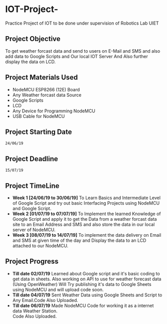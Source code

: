 # IOT-Project-
Practice Project of IOT to be done under supervision of Robotics Lab UIET


## Project Objective
To get weather forcast data and send to users on E-Mail and SMS and also add data to Google Scripts and Our local IOT Server And Also further display the data on LCD.
  
## Project Materials Used
- NodeMCU ESP8266 (12E) Board
- Any Weather forcast data Source
- Google Scripts
- LCD 
- Any Device for Programming NodeMCU
- USB Cable for NodeMCU


## Project Starting Date
    24/06/19
        
        
## Project Deadline
    15/07/19
    
    
## Project TimeLine
- **Week 1 [24/06/19 to 30/06/19]**
    To Learn Basics and Intermediate Level of Google Script and try out basic Interfacing Projects using NodeMCU and Google Script.  
- **Week 2 [01/07/19 to 07/07/19]** 
    To Implement the learned Knowledge of Google Script and apply it to get the Data from a weather forcast data site to an Email Address and SMS and also store the data in our local server of NodeMCU.            
- **Week 3 [08/07/19 to 14/07/19]**
    To implement the data delivery on Email and SMS at given time of the day and Display the data to an LCD attached to our NodeMCU.            

## Project Progress
- **Till date 02/07/19**
    Learned about Google script and it's basic coding to get data in sheets.
    Also working on API to use for weather forecast data (Using OpenWeather)
    Will Try publishing it's data to Google Sheets using NodeMCU and will upload code soon.
- **Till date 04/07/19**
    Sent Weather Data using Google Sheets and Script to Any Email.Code Also Uploaded.
- **Till date 06/07/19**
    Made NodeMCU Code for working it as a internet data Weather Station.  
    Code Also Uploaded.
